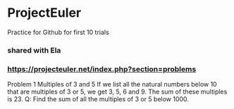 # ProjectEuler
Practice for Github for first 10 trials
### shared with Ela
### https://projecteuler.net/index.php?section=problems

Problem 1 
Multiples of 3 and 5
If we list all the natural numbers below 10 that are multiples of 3 or 5, we get 3, 5, 6 and 9. The sum of these multiples is 23.
Q: Find the sum of all the multiples of 3 or 5 below 1000.
